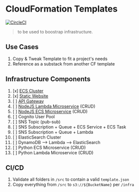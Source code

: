# CloudFormation Templates

[![CircleCI](https://circleci.com/gh/jcuffney/cf-templates.svg?style=svg)](https://circleci.com/gh/jcuffney/cf-templates)

> to be used to boostrap infrastructure.

## Use Cases

1. Copy & Tweak Template to fit a project's needs
2. Reference as a substack from another CF template

## Infrastructure Components

1. [x] [ECS Cluster](src/ecs-cluster)
2. [x] [Static Website](src/static-website)
3. [ ] [API Gateway](src/api-gateway)
4. [ ] [NodeJS Lambda Microservice](src/nodejs-lambda-microservice) (CRUD)
5. [ ] [NodeJS ECS Microservice](src/nodejs-ecs-microservice) (CRUD)
6. [ ] Cognito User Pool
7.  [ ] SNS Topic (pub-sub)
8.  [ ] SNS Subscription + Queue + ECS Service + ECS Task
9.  [ ] SNS Subscription + Queue + Lambda
10. [ ] ElasticSearch Cluster
11. [ ] DynamoDB --> Lambda --> ElasticSearch
12. [ ] Python ECS Microservice (CRUD)
13. [ ] Python Lambda Microservice (CRUD)

## CI/CD

1. Validate all folders in `/src` to contain a valid `template.json`
2. Copy everything from `/src` to `s3://${BucketName}` per `/infra`

